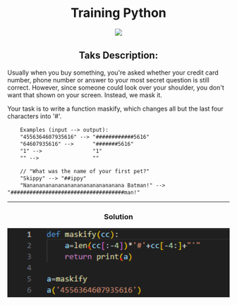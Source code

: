 <div id="header" align="center">
<h1>
Training Python
</h1>
</div>

<div id="header" align="center">
  <img src="https://media.giphy.com/media/JR2W4HkHxb72y4hpn6/giphy.gif" width="100">
</div>
<div id="header" align="center">
<h2>
Taks Description:
</h2>
</div>
Usually when you buy something, you're asked whether your credit card number, phone number or answer to your most secret question is still correct. However, since someone could look over your shoulder, you don't want that shown on your screen. Instead, we mask it.

Your task is to write a function maskify, which changes all but the last four characters into '#'.
```
    Examples (input --> output):
    "4556364607935616" --> "############5616"
    "64607935616" -->      "#######5616"
    "1" -->                "1"
    "" -->                 ""
```
```
    // "What was the name of your first pet?"
    "Skippy" --> "##ippy"
    "Nananananananananananananananana Batman!" --> "####################################man!"
```
---
<div id="header" align="center">
<h3>
Solution
</h3>
</div>
<div id="header" align="center">
  <img src=maskify_except_latst_4_digits_.png width="600">
</div>
